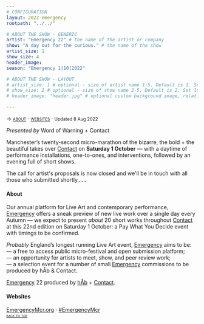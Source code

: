 ```yaml
---
# CONFIGURATION
layout: 2022-emergency
rootpath: "../../"

# ABOUT THE SHOW - GENERIC
artist: "Emergency 22" # the name of the artist or company
show: "A day out for the curious." # the name of the show
artist_size: 1
show_size: 4
header_image:  
season: "Emergency 1|10|2022"

# ABOUT THE SHOW - LAYOUT
# artist_size: 1 # optional - size of artist name 1-5. Default is 1. Set longer names to lower values
# show_size: 2 # optional - size of show name 2-5. Default is 2. Set longer names to lower values
# header_image: "header.jpg" # optional custom background image, relative to current page

---
```

<span style='font-variant: small-caps'>→ [about](/current/2022-emergency/#about) · [websites](/current/2022-emergency/#websites)</span> · <small>Updated 8 Aug 2022</small>     
        
*Presented by* Word of Warning *+* Contact        
        
Manchester’s twenty-second micro-marathon of the bizarre, the bold + the beautiful takes over <a href="http://contactmcr.com" target="_blank">Contact</a> on **Saturday 1 October** — with a daytime of performance installations, one-to-ones, and interventions, followed by an evening full of short shows.        
        
The call for artist's proposals is now closed and we'll be in touch with all those who submitted shortly……       
        
#### About         
Our annual platform for Live Art and contemporary performance, [Emergency](/hab/emergency) offers a sneak preview of new live work over a single day every Autumn — we expect to present *about* 20 short works throughout <a href="http://contactmcr.com" target="_blank">Contact</a> at this 22nd edition on Saturday 1 October: a Pay What You Decide event with timings to be confirmed.        
        
*Probably* England’s longest running Live Art event, [Emergency](/hab/emergency) aims to be:<br>— a free to access public micro-festival and open submission platform;<br>— an opportunity for artists to meet, show, and peer review work;<br>— a selection event for a number of small [Emergency](/hab/worksahead) commissions to be produced by hÅb & Contact.        
        
[Emergency](/hab/emergency) 22 produced by [hÅb](/hab) + <a href="http://contactmcr.com" target="_blank">Contact</a>.     
        
#### Websites         
<a href="http://emergencymcr.org" target="_blank">EmergencyMcr.org</a> · <a href="http://twitter.com/hashtag/EmergencyMcr" target="_blank">#EmergencyMcr</a>                
<small><span style='font-variant: small-caps'>[back to top](/current/2022-emergency)</span></small>
